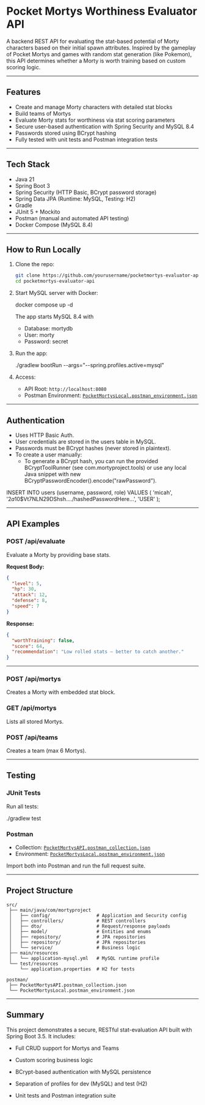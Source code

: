 # Pocket Mortys Worthiness Evaluator API

A backend REST API for evaluating the stat-based potential of Morty characters based on their initial spawn attributes. Inspired by the gameplay of Pocket Mortys and games with random stat generation (like Pokemon), this API determines whether a Morty is worth training based on custom scoring logic.

---

## Features

- Create and manage Morty characters with detailed stat blocks
- Build teams of Mortys 
- Evaluate Morty stats for worthiness via stat scoring parameters
- Secure user-based authentication with Spring Security and MySQL 8.4
- Passwords stored using BCrypt hashing
- Fully tested with unit tests and Postman integration tests

---

## Tech Stack

- Java 21
- Spring Boot 3
- Spring Security (HTTP Basic, BCrypt password storage)
- Spring Data JPA (Runtime: MySQL, Testing: H2)
- Gradle
- JUnit 5 + Mockito
- Postman (manual and automated API testing)
- Docker Compose (MySQL 8.4)

---

## How to Run Locally

1. Clone the repo:

   ```bash
   git clone https://github.com/yourusername/pocketmortys-evaluator-api.git
   cd pocketmortys-evaluator-api
   ```

2. Start MySQL server with Docker:

   docker compose up -d

   The app starts MySQL 8.4 with
   - Database: mortydb
   - User: morty
   - Password: secret

3. Run the app:

   ./gradlew bootRun --args="--spring.profiles.active=mysql"

4. Access:

   - API Root: `http://localhost:8080`
   - Postman Environment: [`PocketMortysLocal.postman_environment.json`](postman/PocketMortysLocal.postman_environment.json)

---

## Authentication

- Uses HTTP Basic Auth.
- User credentials are stored in the users table in MySQL.
- Passwords must be BCrypt hashes (never stored in plaintext).
- To create a user manually:
   - To generate a BCrypt hash, you can run the provided BCryptToolRunner (see com.mortyproject.tools) or use any local Java snippet with new BCryptPasswordEncoder().encode("rawPassword").

INSERT INTO users (username, password, role)
VALUES (
  'micah',
  '$2a$10$Vt7NLN29DShsh..../hashedPasswordHere...',
  'USER'
);

---

## API Examples

### POST /api/evaluate

Evaluate a Morty by providing base stats.

**Request Body:**

```json
{
  "level": 5,
  "hp": 30,
  "attack": 12,
  "defense": 8,
  "speed": 7
}
```

**Response:**

```json
{
  "worthTraining": false,
  "score": 64,
  "recommendation": "Low rolled stats — better to catch another."
}
```

---

### POST /api/mortys

Creates a Morty with embedded stat block.

### GET /api/mortys

Lists all stored Mortys.

### POST /api/teams

Creates a team (max 6 Mortys).

---

## Testing

### JUnit Tests

Run all tests:

./gradlew test

### Postman

- Collection: [`PocketMortysAPI.postman_collection.json`](postman/PocketMortysAPI.postman_collection.json)
- Environment: [`PocketMortysLocal.postman_environment.json`](postman/PocketMortysLocal.postman_environment.json)

Import both into Postman and run the full request suite.

---

## Project Structure

```
src/
 ├── main/java/com/mortyproject
 │   ├── config/                 # Application and Security config
 │   ├── controllers/            # REST controllers
 │   ├── dto/                    # Request/response payloads
 │   ├── model/                  # Entities and enums
 │   ├── repository/             # JPA repositories
 │   ├── repository/             # JPA repositories
 │   └── service/                # Business logic
 ├── main/resources
 │   └── application-mysql.yml   # MySQL runtime profile
 └── test/resources
     └── application.properties  # H2 for tests

postman/
 ├── PocketMortysAPI.postman_collection.json
 └── PocketMortysLocal.postman_environment.json
```

---

## Summary

This project demonstrates a secure, RESTful stat-evaluation API built with Spring Boot 3.5. It includes:

- Full CRUD support for Mortys and Teams

- Custom scoring business logic

- BCrypt-based authentication with MySQL persistence

- Separation of profiles for dev (MySQL) and test (H2)

- Unit tests and Postman integration suite

